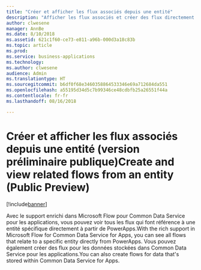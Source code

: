 ```yaml
---
title: "Créer et afficher les flux associés depuis une entité"
description: "Afficher les flux associés et créer des flux directement depuis une entité"
author: clwesene
manager: AnnBe
ms.date: 8/10/2018
ms.assetid: 621c1f60-ce73-e811-a96b-000d3a18c83b
ms.topic: article
ms.prod: 
ms.service: business-applications
ms.technology: 
ms.author: clwesene
audience: Admin
ms.translationtype: HT
ms.sourcegitcommit: b6df0f68e3460358864533346e69a712684da551
ms.openlocfilehash: a55195d34d5c7b99346ce48cdbfb25a26551f44a
ms.contentlocale: fr-fr
ms.lasthandoff: 08/16/2018

---
```

# <a name="create-and-view-related-flows-from-an-entity-public-preview"></a><span data-ttu-id="47e60-103">Créer et afficher les flux associés depuis une entité (version préliminaire publique)</span><span class="sxs-lookup"><span data-stu-id="47e60-103">Create and view related flows from an entity (Public Preview)</span></span>


[!include[banner](../../includes/banner.md)]

<span data-ttu-id="47e60-104">Avec le support enrichi dans Microsoft Flow pour Common Data Service pour les applications, vous pouvez voir tous les flux qui font référence à une entité spécifique directement à partir de PowerApps.</span><span class="sxs-lookup"><span data-stu-id="47e60-104">With the rich support in Microsoft Flow for Common Data Service for Apps, you can see all flows that relate to a specific entity directly from PowerApps.</span></span> <span data-ttu-id="47e60-105">Vous pouvez également créer des flux pour les données stockées dans Common Data Service pour les applications.</span><span class="sxs-lookup"><span data-stu-id="47e60-105">You can also create flows for data that's stored within Common Data Service for Apps.</span></span>

